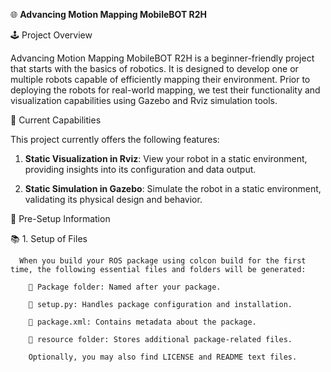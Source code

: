 🌐 **Advancing Motion Mapping MobileBOT R2H**

🕹️ Project Overview

Advancing Motion Mapping MobileBOT R2H is a beginner-friendly project that starts with the basics of robotics. It is designed to develop one or multiple robots capable of efficiently mapping their environment. Prior to deploying the robots for real-world mapping, we test their functionality and visualization capabilities using Gazebo and Rviz simulation tools.

🎨 Current Capabilities

This project currently offers the following features:

  1. **Static Visualization in Rviz**: View your robot in a static environment, providing insights into its configuration and data output.

  2. **Static Simulation in Gazebo**: Simulate the robot in a static environment, validating its physical design and behavior.


📄 Pre-Setup Information

  📚 1. Setup of Files

      When you build your ROS package using colcon build for the first time, the following essential files and folders will be generated:

        📁 Package folder: Named after your package.

        📝 setup.py: Handles package configuration and installation.

        📝 package.xml: Contains metadata about the package.

        📂 resource folder: Stores additional package-related files.

        Optionally, you may also find LICENSE and README text files.
